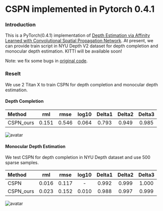 # CSPN implemented in Pytorch 0.4.1


### Introduction
This is a PyTorch(0.4.1) implementation of [Depth Estimation via Affinity Learned with Convolutional Spatial Propagation Network](http://arxiv.org/abs/1808.00150). At present, we can provide train script in NYU Depth V2 dataset for depth completion and monocular depth estimation. KITTI will be available soon!

Note: we fix some bugs in [original code](https://github.com/XinJCheng/CSPN/issues/9).

### Reselt
We use 2 Titan X to train CSPN for depth completion and monocular depth estimation.  

#### Depth Completion

 Method |   rml  | rmse  | log10 | Delta1 | Delta2 | Delta3 
 :-------| :------: | :------: | :------: | :------: | :------: | :------: 
 CSPN_ours  | 0.151 | 0.546 | 0.064 | 0.793 | 0.949 | 0.985
 
 ![avatar](https://lh3.googleusercontent.com/lA1zTX-yZPJWDW9F4LfR9vplXpJkFTW6wFPyZ0Y-QrDZORrh64kbfJ1U9yUsmQA22ALn0JoaTzTuFokwc7cJjqa2nUx2kMgqiT0yTs9yU-AS_Kv2jvuW8ZkK6FnlAIlKrRUgdPr4VIpmp35X0Zpu4uieolRGbOlfnECbSXiTPrwnCmDQejKR7WIcKa6YkTdkMLIxAOBN27HWbcfFnhQaTcGENmlSSSZS0g6o0N8trc_1QTKdFstT2kYOI_lWrHBSSeB87Omj3z7TmRa_c9TC30euua0NI2dHA58qeQoNs9Tf1yCadO7lW493oz1IsdHwVIl0ecybX2IikxZt0d8Y14QlxTJaY6RHZrazWe5H0nzdKIwa-KhwrQd38Eilq76rPRJGaLG7kcgWD_b0NxKSS7AiyErOhyxDlRmHWQRfCvyqTrt-_qK-5D-WWqgouW81IaYSOvhuKgZwsSqdNHcan5tb-DTMyM4A9vE-_P1GJNM-uePsdYnNLP4vPTKzCmxrKg47c6LCrKD-1asuPV2fxvzOPH5qsVApyIeslVVC_bTZbYn9tmKbDoDlETZjAAJp5vpPjZ-5oijJqoACIbLw-XU1N6d5mkxKp_T6SaRDYvIAraSct-Uz3a6XzHRoqSI5rgw_K38zLqfFmyDSS-gGYaHx=w602-h1203-no)
 

#### Monocular Depth Estimation

We test CSPN for depth completion in NYU Depth dataset and use 500 sparse samples. 

 Method |   rml  | rmse  | log10 | Delta1 | Delta2 | Delta3 
 :-------| :------: | :------: | :------: | :------: | :------: | :------: 
 CSPN   | 0.016  | 0.117 | - | 0.992| 0.999 | 1.000
 CSPN_ours  | 0.023 | 0.152 | 0.010 | 0.988 | 0.997 | 0.999
 
 ![avatar](https://lh3.googleusercontent.com/PaRCgrxuWrBPnlaoRvYFa1QrMhiV6JqYIBAYFbAnPVIrkqC9YTOVTcYP6ZZnrn6uZXjZIGRqeBufcXHwIqrsFkyjCtKJ6FtMxTXy7dawSWtQKTgYXaLNzY77iIV8DZreAAUWtfdZkSm6wTsfGZWAF5cQO3CQQ_7ZtXJRWZ7WGEp0hNqUeeR6DOjL2vei_sr-d1Ir2K_LAL6rvX8LpaM8M8b1RAAhOMgTozeE7RRqU7Eq-G3fhD5cbFMAuysLv5W21VnVvvqoFk7pgDyelrB0DB0zp5LoLkwte6cA1kupVF4BQDf56P1pdEpkG2lovV1cIOyTv6XyaVMRdYNVHc8R-xVxc3f44IUppLcQwzeaaNIFWTaZ5adR_6lJGSmffMZsRNTQhEPt9Yp3907BhukXsnWG7jb23zan4l2IaA78kIGY2rd2bvpX9yuvOFVpnmEiHqUGVngmaSB1DGj9SmGsSZOxsT402RHZsUkICsmCY73RgRKfstfGxOTr5ZuHHRtaKKLPLyMDkTi349bMeJ-lm159Qu_WgT9jActwROp1XU3TmL1wq9TrJinVIPtuSmebDUix_Y2AyT75IDmiq7sZ0nLpzdUexyHtAEhLdPEP8rxJL0lGXit8F0LFdbNqn_NS1laEZ9afr0t92dLrb0-uEqU=w803-h1203-no)
